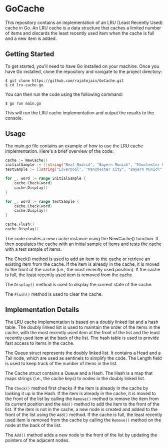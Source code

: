 # GoCache

This repository contains an implementation of an LRU (Least Recently Used) cache in Go. An LRU cache is a data structure that caches a limited number of items and discards the least recently used item when the cache is full and a new item is added.

## Getting Started

To get started, you'll need to have Go installed on your machine. Once you have Go installed, clone the repository and navigate to the project directory:

```
$ git clone https://github.com/rajatmjain/GoCache.git
$ cd lru-cache-go
```

You can then run the code using the following command:

```
$ go run main.go
```

This will run the LRU cache implementation and output the results to the console.

## Usage

The main.go file contains an example of how to use the LRU cache implementation. Here's a brief overview of the code:

```go
cache := NewCache()
initialSample := []string{"Real Madrid", "Bayern Munich", "Manchester City", "Barcelona", "PSG"}
testSample := []string{"Liverpool", "Manchester City", "Bayern Munich", "Real Madrid", "Chelsea", "Barcelona", "PSG"}

for _, word := range initialSample {
	cache.Check(word)
	cache.Display()
}

for _, word := range testSample {
	cache.Check(word)
	cache.Display()
}

cache.Flush()
cache.Display()

```

The code creates a new cache instance using the NewCache() function. It then populates the cache with an initial sample of items and tests the cache with a test sample of items.

The Check() method is used to add an item to the cache or retrieve an existing item from the cache. If the item is already in the cache, it is moved to the front of the cache (i.e., the most recently used position). If the cache is full, the least recently used item is removed from the cache.

The `Display()` method is used to display the current state of the cache.

The `Flush()` method is used to clear the cache.

## Implementation Details

The LRU cache implementation is based on a doubly linked list and a hash table. The doubly linked list is used to maintain the order of the items in the cache, with the most recently used item at the front of the list and the least recently used item at the back of the list. The hash table is used to provide fast access to items in the cache.

The Queue struct represents the doubly linked list. It contains a Head and a Tail node, which are used as sentinels to simplify the code. The Length field is used to keep track of the number of items in the list.

The Cache struct contains a Queue and a Hash. The Hash is a map that maps strings (i.e., the cache keys) to nodes in the doubly linked list.

The `Check()` method first checks if the item is already in the cache by looking it up in the Hash. If the item is already in the cache, it is moved to the front of the list by calling the `Remove()` method to remove the item from its current position and the `Add()` method to add the item to the front of the list. If the item is not in the cache, a new node is created and added to the front of the list using the `Add()` method. If the cache is full, the least recently used item is removed from the cache by calling the `Remove()` method on the node at the back of the list.

The `Add()` method adds a new node to the front of the list by updating the pointers of the adjacent nodes.



